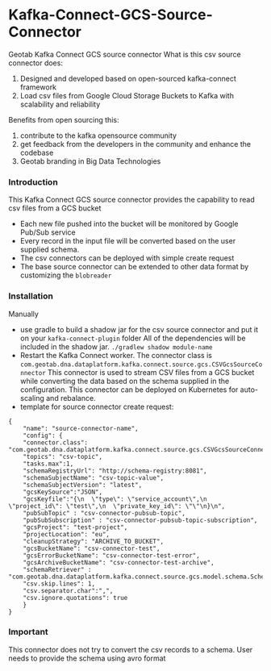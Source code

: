 # Kafka-Connect-GCS-Source-Connector
Geotab Kafka Connect GCS source connector
 What is this csv source connector does:
1. Designed and developed based on open-sourced kafka-connect framework
2. Load csv files from Google Cloud Storage Buckets to Kafka with scalability and reliability


Benefits from open sourcing this:
1. contribute to the kafka opensource community
2. get feedback from the developers in the community and enhance the codebase
3. Geotab branding in Big Data Technologies

### Introduction
   
This Kafka Connect GCS source connector provides the capability to read csv files from a GCS bucket
- Each new file pushed into the bucket will be monitored by Google Pub/Sub service
- Every record in the input file will be converted based on the user supplied schema. 
- The csv connectors can be deployed with simple create request
- The base source connector can be extended to other data format by customizing the `blobreader`

### Installation 
Manually
- use gradle to build a shadow jar for the csv source connector and put it on your `kafka-connect-plugin` folder
All of the dependencies will be included in the shadow jar. `./gradlew shadow module-name`
- Restart the Kafka Connect worker.
The connector class is `com.geotab.dna.dataplatform.kafka.connect.source.gcs.CSVGcsSourceConnector` 
This connector is used to stream CSV files from a GCS bucket while converting the data based on the schema supplied in the configuration. 
This connector can be deployed on Kubernetes for auto-scaling and rebalance.
- template for source connector create request:
```
{
    "name": "source-connector-name",
    "config": {
    "connector.class": "com.geotab.dna.dataplatform.kafka.connect.source.gcs.CSVGcsSourceConnector",
    "topics": "csv-topic",
	"tasks.max":1,
    "schemaRegistryUrl": "http://schema-registry:8081",
    "schemaSubjectName": "csv-topic-value",
	"schemaSubjectVersion": "latest", 
	"gcsKeySource":"JSON",
	"gcsKeyfile":"{\n  \"type\": \"service_account\",\n  \"project_id\": \"test\",\n  \"private_key_id\": \"\"\n}\n", 
    "pubSubTopic" : "csv-connector-pubsub-topic",
	"pubSubSubscription" : "csv-connector-pubsub-topic-subscription",   
	"gcsProject": "test-project",
	"projectLocation": "eu",
	"cleanupStrategy": "ARCHIVE_TO_BUCKET",
    "gcsBucketName": "csv-connector-test", 
    "gcsErrorBucketName": "csv-connector-test-error",
    "gcsArchiveBucketName": "csv-connector-test-archive",
    "schemaRetriever" : "com.geotab.dna.dataplatform.kafka.connect.source.gcs.model.schema.SchemaRegistrySchemaRetriever",
    "csv.skip.lines": 1,
    "csv.separator.char":",",
    "csv.ignore.quotations": true
    }
}
```
### Important
This connector does not try to convert the csv records to a schema. User needs to provide the schema using avro format
 
 